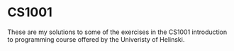 # CS1001

These are my solutions to some of the exercises in the CS1001 introduction to programming course offered by the Univeristy of Helinski. 


